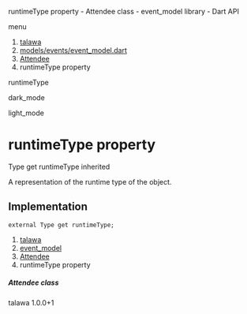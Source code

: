 




runtimeType property - Attendee class - event\_model library - Dart API







menu

1. [talawa](../../index.html)
2. [models/events/event\_model.dart](../../models_events_event_model/models_events_event_model-library.html)
3. [Attendee](../../models_events_event_model/Attendee-class.html)
4. runtimeType property

runtimeType


dark\_mode

light\_mode




# runtimeType property


Type
get
runtimeType
inherited

A representation of the runtime type of the object.


## Implementation

```
external Type get runtimeType;
```


 


1. [talawa](../../index.html)
2. [event\_model](../../models_events_event_model/models_events_event_model-library.html)
3. [Attendee](../../models_events_event_model/Attendee-class.html)
4. runtimeType property

##### Attendee class





talawa
1.0.0+1






